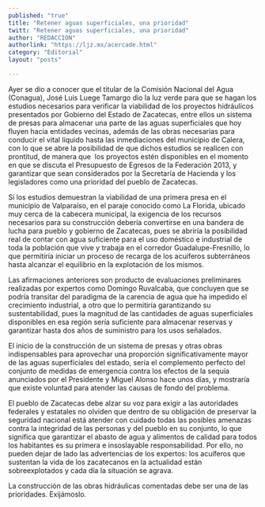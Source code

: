 ```yaml
---
published: "true"
title: "Retener aguas superficiales, una prioridad"
twitt: "Retener aguas superficiales, una prioridad"
author: "REDACCION"
authorlink: "https://ljz.mx/acercade.html"
category: "Editorial"
layout: "posts"

---
```



  Ayer se dio a conocer que el titular de la Comisión Nacional del Agua (Conagua), José Luis Luege Tamargo dio la luz verde para que se hagan los estudios necesarios para verificar la viabilidad de los proyectos hidráulicos presentados por Gobierno del Estado de Zacatecas, entre ellos un sistema de presas para almacenar una parte de las aguas superficiales que hoy fluyen hacia entidades vecinas, además de las obras necesarias para conducir el vital líquido hasta las inmediaciones del municipio de Calera, con lo que se abre la posibilidad de que dichos estudios se realicen con prontitud, de manera que  los proyectos estén disponibles en el momento en que se discuta el Presupuesto de Egresos de la Federación 2013, y garantizar que sean considerados por la Secretaría de Hacienda y los legisladores como una prioridad del pueblo de Zacatecas.



  Si los estudios demuestran la viabilidad de una primera presa en el municipio de Valparaíso, en el paraje conocido como La Florida, ubicado muy cerca de la cabecera municipal, la exigencia de los recursos necesarios para su construcción debería convertirse en una bandera de lucha para pueblo y gobierno de Zacatecas, pues se abriría la posibilidad real de contar con agua suficiente para el uso doméstico e industrial de toda la población que vive y trabaja en el corredor Guadalupe-Fresnillo, lo que permitiría iniciar un proceso de recarga de los acuíferos subterráneos hasta alcanzar el equilibrio en la explotación de los mismos.



  Las afirmaciones anteriores son producto de evaluaciones preliminares realizadas por expertos como Domingo Ruvalcaba, que concluyen que se podría transitar del paradigma de la carencia de agua que ha impedido el crecimiento industrial, a otro que lo permitiría garantizando su sustentabilidad, pues la magnitud de las cantidades de aguas superficiales disponibles en esa región sería suficiente para almacenar reservas y garantizar hasta dos años de suministro para los usos señalados.



  El inicio de la construcción de un sistema de presas y otras obras indispensables para aprovechar una proporción significativamente mayor de las aguas superficiales del estado, sería el complemento perfecto del conjunto de medidas de emergencia contra los efectos de la sequía anunciados por el Presidente y Miguel Alonso hace unos días, y mostraría que existe voluntad para atender las causas de fondo del problema.



  El pueblo de Zacatecas debe alzar su voz para exigir a las autoridades federales y estatales no olviden que dentro de su obligación de preservar la seguridad nacional está atender con cuidado todas las posibles amenazas contra la integridad de las personas y del pueblo en su conjunto, lo que significa que garantizar el abasto de agua y alimentos de calidad para todos los habitantes es su primera e insoslayable responsabilidad. Por ello, no pueden dejar de lado las advertencias de los expertos: los acuíferos que sustentan la vida de los zacatecanos en la actualidad están sobreexplotados y cada día la situación se agrava.



  La construcción de las obras hidráulicas comentadas debe ser una de las prioridades. Exijámoslo.


